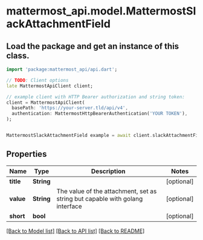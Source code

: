 # mattermost_api.model.MattermostSlackAttachmentField

## Load the package and get an instance of this class.
```dart
import 'package:mattermost_api/api.dart';

// TODO: Client options
late MattermostApiClient client;

// example client with HTTP Bearer authorization and string token:
client = MattermostApiClient(
  basePath: 'https://your-server.tld/api/v4',
  authentication: MattermostHttpBearerAuthentication('YOUR TOKEN'),
);


MattermostSlackAttachmentField example = await client.slackAttachmentField.FUNCTION_THAT_RETURNS_THIS_CLASS();

```

## Properties
Name | Type | Description | Notes
------------ | ------------- | ------------- | -------------
**title** | **String** |  | [optional] 
**value** | **String** | The value of the attachment, set as string but capable with golang interface | [optional] 
**short** | **bool** |  | [optional] 

[[Back to Model list]](../GENERATED_README.md#documentation-for-models) [[Back to API list]](../GENERATED_README.md#documentation-for-api-endpoints) [[Back to README]](../GENERATED_README.md)



